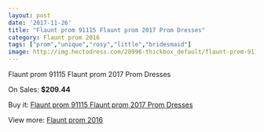 ```yaml
---
layout: post
date: '2017-11-26'
title: "Flaunt prom 91115 Flaunt prom 2017 Prom Dresses"
category: Flaunt prom 2016
tags: ["prom","unique","rosy","little","bridesmaid"]
image: http://img.hectodress.com/28996-thickbox_default/flaunt-prom-91115-flaunt-prom-2012-prom-dresses.jpg
---
```

Flaunt prom 91115 Flaunt prom 2017 Prom Dresses

On Sales: **$209.44**
<a href="https://www.hectodress.com/flaunt-prom-2013/13539-flaunt-prom-91115-flaunt-prom-2012-prom-dresses.html"><amp-img layout="responsive" width="600" height="600" src="//img.hectodress.com/28996-thickbox_default/flaunt-prom-91115-flaunt-prom-2012-prom-dresses.jpg" alt="Flaunt prom 91115 Flaunt prom 2017 Prom Dresses 0" /></a>

Buy it: [Flaunt prom 91115 Flaunt prom 2017 Prom Dresses](https://www.hectodress.com/flaunt-prom-2013/13539-flaunt-prom-91115-flaunt-prom-2012-prom-dresses.html "Flaunt prom 91115 Flaunt prom 2017 Prom Dresses")

View more: [Flaunt prom 2016](https://www.hectodress.com/222-flaunt-prom-2013 "Flaunt prom 2016")